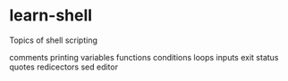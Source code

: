 # learn-shell

Topics of shell scripting

comments
printing
variables
functions
conditions
loops
inputs
exit status
quotes
redicectors
sed editor